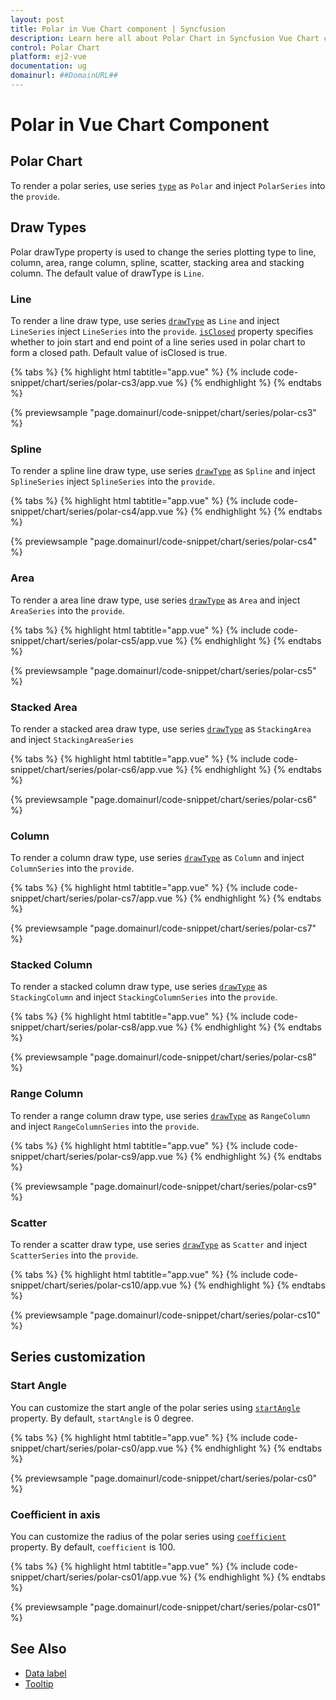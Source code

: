 ```yaml
---
layout: post
title: Polar in Vue Chart component | Syncfusion
description: Learn here all about Polar Chart in Syncfusion Vue Chart component of Syncfusion Essential JS 2 and more.
control: Polar Chart
platform: ej2-vue
documentation: ug
domainurl: ##DomainURL##
---
```


# Polar in Vue Chart Component

## Polar Chart

To render a polar series, use series [`type`](https://ej2.syncfusion.com/vue/documentation/api/chart/seriesModel/#type) as `Polar` and inject `PolarSeries`  into the `provide`.

## Draw Types

Polar drawType property is used to change the series plotting type to line, column, area, range column, spline,
scatter, stacking area and stacking column. The default value of drawType is `Line`.

### Line

To render a line draw type, use series [`drawType`](https://ej2.syncfusion.com/vue/documentation/api/chart/seriesModel/#drawtype) as `Line` and inject
`LineSeries` inject `LineSeries`  into the `provide`.
[`isClosed`](https://ej2.syncfusion.com/vue/documentation/api/chart/seriesModel/#isclosed) property specifies whether to join start and end point of
 a line series used in polar chart to form a closed path. Default value of isClosed is true.

{% tabs %}
{% highlight html tabtitle="app.vue" %}
{% include code-snippet/chart/series/polar-cs3/app.vue %}
{% endhighlight %}
{% endtabs %}
        
{% previewsample "page.domainurl/code-snippet/chart/series/polar-cs3" %}

### Spline

To render a spline line draw type, use series [`drawType`](https://ej2.syncfusion.com/vue/documentation/api/chart/seriesModel/#drawtype) as `Spline`
and inject `SplineSeries` inject `SplineSeries`  into the `provide`.

{% tabs %}
{% highlight html tabtitle="app.vue" %}
{% include code-snippet/chart/series/polar-cs4/app.vue %}
{% endhighlight %}
{% endtabs %}
        
{% previewsample "page.domainurl/code-snippet/chart/series/polar-cs4" %}

### Area

To render a area line draw type, use series [`drawType`](https://ej2.syncfusion.com/vue/documentation/api/chart/seriesModel/#drawtype) as `Area` and
inject `AreaSeries`  into the `provide`.

{% tabs %}
{% highlight html tabtitle="app.vue" %}
{% include code-snippet/chart/series/polar-cs5/app.vue %}
{% endhighlight %}
{% endtabs %}
        
{% previewsample "page.domainurl/code-snippet/chart/series/polar-cs5" %}

### Stacked Area

To render a stacked area draw type, use series [`drawType`](https://ej2.syncfusion.com/vue/documentation/api/chart/seriesModel/#drawtype) as `StackingArea` and inject `StackingAreaSeries`

{% tabs %}
{% highlight html tabtitle="app.vue" %}
{% include code-snippet/chart/series/polar-cs6/app.vue %}
{% endhighlight %}
{% endtabs %}
        
{% previewsample "page.domainurl/code-snippet/chart/series/polar-cs6" %}

### Column

To render a column draw type, use series [`drawType`](https://ej2.syncfusion.com/vue/documentation/api/chart/seriesModel/#drawtype) as `Column` and inject `ColumnSeries` into the `provide`.

{% tabs %}
{% highlight html tabtitle="app.vue" %}
{% include code-snippet/chart/series/polar-cs7/app.vue %}
{% endhighlight %}
{% endtabs %}
        
{% previewsample "page.domainurl/code-snippet/chart/series/polar-cs7" %}

### Stacked Column

To render a stacked column draw type, use series [`drawType`](https://ej2.syncfusion.com/vue/documentation/api/chart/seriesModel/#drawtype) as `StackingColumn` and inject `StackingColumnSeries` into the `provide`.

{% tabs %}
{% highlight html tabtitle="app.vue" %}
{% include code-snippet/chart/series/polar-cs8/app.vue %}
{% endhighlight %}
{% endtabs %}
        
{% previewsample "page.domainurl/code-snippet/chart/series/polar-cs8" %}

### Range Column

To render a range column draw type, use series [`drawType`](https://ej2.syncfusion.com/vue/documentation/api/chart/seriesModel/#drawtype) as `RangeColumn` and inject `RangeColumnSeries` into the `provide`.

{% tabs %}
{% highlight html tabtitle="app.vue" %}
{% include code-snippet/chart/series/polar-cs9/app.vue %}
{% endhighlight %}
{% endtabs %}
        
{% previewsample "page.domainurl/code-snippet/chart/series/polar-cs9" %}

### Scatter

To render a scatter draw type, use series [`drawType`](https://ej2.syncfusion.com/vue/documentation/api/chart/seriesModel/#drawtype) as `Scatter` and
inject `ScatterSeries`  into the `provide`.

{% tabs %}
{% highlight html tabtitle="app.vue" %}
{% include code-snippet/chart/series/polar-cs10/app.vue %}
{% endhighlight %}
{% endtabs %}
        
{% previewsample "page.domainurl/code-snippet/chart/series/polar-cs10" %}

## Series customization

### Start Angle

You can customize the start angle of the polar series using [`startAngle`](https://ej2.syncfusion.com/vue/documentation/api/chart/axis/#startangle-number) property. By default, `startAngle` is 0 degree.

{% tabs %}
{% highlight html tabtitle="app.vue" %}
{% include code-snippet/chart/series/polar-cs0/app.vue %}
{% endhighlight %}
{% endtabs %}
        
{% previewsample "page.domainurl/code-snippet/chart/series/polar-cs0" %}

### Coefficient in axis

You can customize the radius of the polar series using [`coefficient`](https://ej2.syncfusion.com/vue/documentation/api/chart/axisModel/#coefficient) property. By default, `coefficient` is 100.

{% tabs %}
{% highlight html tabtitle="app.vue" %}
{% include code-snippet/chart/series/polar-cs01/app.vue %}
{% endhighlight %}
{% endtabs %}
        
{% previewsample "page.domainurl/code-snippet/chart/series/polar-cs01" %}

## See Also

* [Data label](../data-labels/)
* [Tooltip](../tool-tip/)
